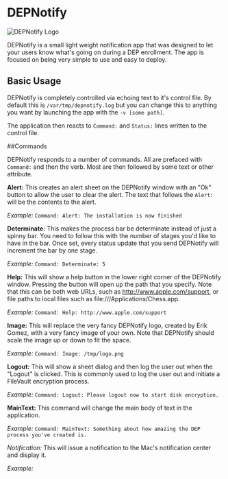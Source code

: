 # DEPNotify

![DEPNotify Logo](https://gitlab.com/Mactroll/DEPNotify/raw/master/DEPNotify/Assets.xcassets/DEPNotify.imageset/depnotify_512.png)

DEPNotify is a small light weight notification app that was designed to let your users know what's going on during a DEP enrollment. The app is focused on being very simple to use and easy to deploy.

## Basic Usage

DEPNotify is completely controlled via echoing text to it's control file. By default this is `/var/tmp/depnotify.log` but you can change this to anything you want by launching the app with the `-v [some path]`.

The application then reacts to `Command:` and `Status:` lines written to the control file. 

##Commands

DEPNotify responds to a number of commands. All are prefaced with `Command:` and then the verb. Most are then followed by some text or other attribute.

**Alert:** This creates an alert sheet on the DEPNotify window with an "Ok" button to allow the user to clear the alert. The text that follows the `Alert:` will be the contents to the alert.

*Example:* `Command: Alert: The installation is now finished`

**Determinate:** This makes the process bar be determinate instead of just a spinny bar. You need to follow this with the number of stages you'd like to have in the bar. Once set, every status update that you send DEPNotify will increment the bar by one stage.

*Example:* `Command: Determinate: 5`

**Help:**  This will show a help button in the lower right corner of the DEPNotify window. Pressing the button will open up the path that you specify. Note that this can be both web URLs, such as http://www.apple.com/support, or file paths to local files such as file:///Applications/Chess.app.

*Example:* `Command: Help: http://www.apple.com/support`


**Image:** This will replace the very fancy DEPNotify logo, created by Erik Gomez, with a very fancy image of your own. Note that DEPNotify should scale the image up or down to fit the space.

*Example:* `Command: Image: /tmp/logo.png`

**Logout:** This will show a sheet dialog and then log the user out when the "Logout" is clicked. This is commonly used to log the user out and initiate a FileVault encryption process.

*Example:* `Command: Logout: Please logout now to start disk encryption.`

**MainText:** This command will change the main body of text in the application.

*Example:* `Command: MainText: Something about how amazing the DEP process you've created is.`

*Notification:* This will issue a notification to the Mac's notification center and display it.

*Example:* 






